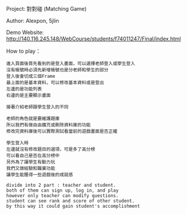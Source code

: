 Project: 對對碰 (Matching Game)

Author: Alexpon, 5jlin

Demo Website:
	http://140.116.245.148/WebCourse/students/f74011247/Final/index.html

How to play：
	
	進入頁面後首先看到的是登入畫面，可以選擇老師登入或學生登入
	沒有帳號時必須先新增帳號也是分老師和學生的部分
	登入後會切成三個Frame
	最上面的是基本資料，可以修改基本資料或是登出
	左邊的是功能列表
	右邊的是主要顯示畫面
	
	接著介紹老師跟學生登入的不同	
		
	老師的角色就是要維護題庫
	所以我們有做自由擴充或刪除資料庫的功能
	修改完資料庫後可以實際測試看當前的遊戲畫面是否正確

	學生登入時
	左邊就沒有修改題目的選項，可是多了高分榜
	可以看自己是否在高分榜中
	另外為了讓學生有動力玩
	我們又做經驗和職業功能
	讓學生能獲得一些遊戲後的成就感
	
	divide into 2 part : teacher and student.
	both of them can sign up, log in, and play
	however only teacher can modify questions.
	student can see rank and score of other student. 
	by this way it could gain student's accomplishment 
